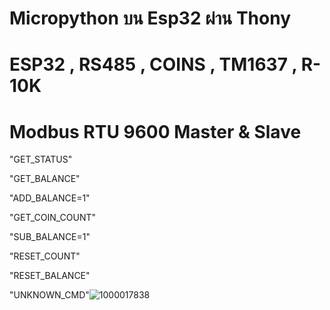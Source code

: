 # Micropython บน Esp32 ผ่าน Thony

# ESP32 , RS485 , COINS , TM1637 , R-10K

# Modbus RTU  9600 Master & Slave

"GET_STATUS"

"GET_BALANCE"

"ADD_BALANCE=1"

"GET_COIN_COUNT"

"SUB_BALANCE=1"

"RESET_COUNT"

"RESET_BALANCE"

"UNKNOWN_CMD"![1000017838](https://github.com/user-attachments/assets/10f41497-3a49-4716-b408-10b37d2d699a)

